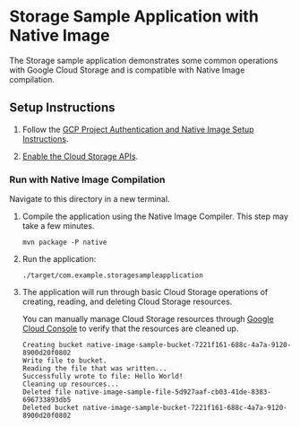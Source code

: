 # Storage Sample Application with Native Image

The Storage sample application demonstrates some common operations with Google Cloud Storage and is compatible with Native Image compilation.

## Setup Instructions

1. Follow the [GCP Project Authentication and Native Image Setup Instructions](../../README.md).

2. [Enable the Cloud Storage APIs](https://console.cloud.google.com/apis/api/storage.googleapis.com).

### Run with Native Image Compilation

Navigate to this directory in a new terminal.

1. Compile the application using the Native Image Compiler. This step may take a few minutes.

    ```
    mvn package -P native
    ```
    
2. Run the application:

    ```
    ./target/com.example.storagesampleapplication
    ```

3. The application will run through basic Cloud Storage operations of creating, reading, and deleting Cloud Storage resources.

    You can manually manage Cloud Storage resources through [Google Cloud Console](https://console.cloud.google.com/storage) to verify that the resources are cleaned up.

    ```
    Creating bucket native-image-sample-bucket-7221f161-688c-4a7a-9120-8900d20f0802
    Write file to bucket.
    Reading the file that was written...
    Successfully wrote to file: Hello World!
    Cleaning up resources...
    Deleted file native-image-sample-file-5d927aaf-cb03-41de-8383-696733893db5
    Deleted bucket native-image-sample-bucket-7221f161-688c-4a7a-9120-8900d20f0802
   ```
